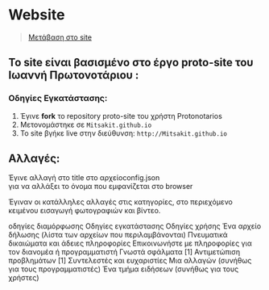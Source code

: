 # Website
> [Μετάβαση στο site](http://mitsakit.github.io/)

## Το site είναι βασισμένο στο έργο proto-site του Ιωαννή Πρωτονοτάριου :

### Οδηγίες Εγκατάστασης:

1. Έγινε **fork** το repository proto-site του χρήστη Protonotarios
2. Μετονομάστηκε  σε `Mitsakit.github.io` 
3. To site βγήκε live στην διεύθυνση: `http://Mitsakit.github.io`

## Αλλαγές:
Έγινε αλλαγή στο title στο αρχείοconfig.json   
για να αλλάξει το όνομα που εμφανίζεται στο browser

Έγιναν οι κατάλληλες αλλαγές στις κατηγορίες, στο περιεχόμενο κειμένου
εισαγωγή φωτογραφιών και βίντεο. 



οδηγίες διαμόρφωσης
     Οδηγίες εγκατάστασης
     Οδηγίες χρήσης
     Ένα αρχείο δήλωσης (λίστα των αρχείων που περιλαμβάνονται)
     Πνευματικά δικαιώματα και άδειες πληροφορίες
     Επικοινωνήστε με πληροφορίες για τον διανομέα ή προγραμματιστή
     Γνωστά σφάλματα [1]
     Αντιμετώπιση προβλημάτων [1]
     Συντελεστές και ευχαριστίες
     Μια αλλαγών (συνήθως για τους προγραμματιστές)
     Ένα τμήμα ειδήσεων (συνήθως για τους χρήστες)


